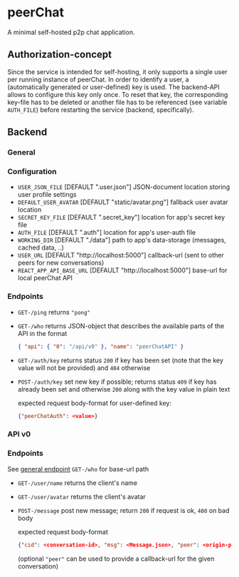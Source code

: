 # peerChat

A minimal self-hosted p2p chat application.

## Authorization-concept

Since the service is intended for self-hosting, it only supports a single user per running instance of peerChat.
In order to identify a user, a (automatically generated or user-defined) key is used.
The backend-API allows to configure this key only once.
To reset that key, the corresponding key-file has to be deleted or another file has to be referenced (see variable `AUTH_FILE`) before restarting the service (backend, specifically).

## Backend

### General

### Configuration

- `USER_JSON_FILE` [DEFAULT ".user.json"] JSON-document location storing user profile settings
- `DEFAULT_USER_AVATAR` [DEFAULT "static/avatar.png"] fallback user avatar location
- `SECRET_KEY_FILE` [DEFAULT ".secret_key"] location for app's secret key file
- `AUTH_FILE` [DEFAULT ".auth"] location for app's user-auth file
- `WORKING_DIR` [DEFAULT "./data"] path to app's data-storage (messages, cached data, ..)
- `USER_URL` [DEFAULT "http://localhost:5000"] callback-url (sent to other peers for new conversations)
- `REACT_APP_API_BASE_URL` [DEFAULT "http://localhost:5000"] base-url for local peerChat API

### Endpoints

- `GET-/ping` returns `"pong"`
- `GET-/who` returns JSON-object that describes the available parts of the API in the format
  ```json
  { "api": { "0": "/api/v0" }, "name": "peerChatAPI" }
  ```
- `GET-/auth/key` returns status `200` if key has been set (note that the key value will not be provided) and `404` otherwise
- `POST-/auth/key` set new key if possible; returns status `409` if key has already been set and otherwise `200` along with the key value in plain text

  expected request body-format for user-defined key:
  ```json
  {"peerChatAuth": <value>}
  ```

### API v0

### Endpoints

See [general endpoint](#endpoints) `GET-/who` for base-url path

- `GET-/user/name` returns the client's name
- `GET-/user/avatar` returns the client's avatar
- `POST-/message` post new message; return `200` if request is ok, `400` on bad body

  expected request body-format
  ```json
  {"cid": <conversation-id>, "msg": <Message.json>, "peer": <origin-peer-url>}
  ```
  (optional `"peer"` can be used to provide a callback-url for the given conversation)

